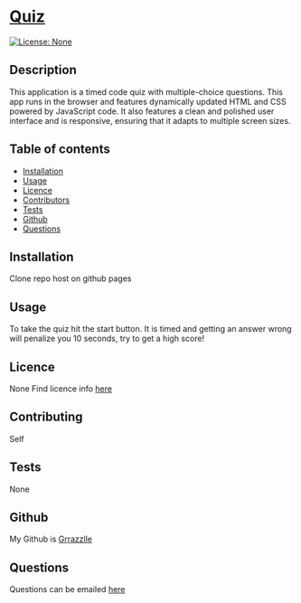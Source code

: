 
  # **[Quiz](http://github.com/Grrazzlle/Quiz)**
  
  [![License: None](https://img.shields.io/badge/License-None-blue.svg)](https://choosealicense.com/)

  ## Description

  This application is a timed code quiz with multiple-choice questions. This app runs in the browser and features dynamically updated HTML and CSS powered by JavaScript code. It also features a clean and polished user interface and is responsive, ensuring that it adapts to multiple screen sizes.

  ## Table of contents

  - [Installation](#Installation)
  - [Usage](#Usage)
  - [Licence](#Licence)
  - [Contributors](#Contributors)
  - [Tests](#Tests)
  - [Github](#Github)
  - [Questions](#Questions)

  ## Installation

  Clone repo host on github pages

  ## Usage

  To take the quiz hit the start button. It is timed and getting an answer wrong will penalize you 10 seconds, try to get a high score!

  ## Licence

  None 
  Find licence info [here](https://choosealicense.com/)

  ## Contributing

  Self

  ## Tests

  None

  ## Github

  My Github is [Grrazzlle](https://github.com/Grrazzlle)

  ## Questions

  Questions can be emailed [here](mailto:Cel47@miami.edu)
